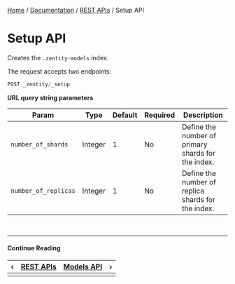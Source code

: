 [Home](/) / [Documentation](/docs) / [REST APIs](/docs/rest-apis) / Setup API


# <a name="setup-api">Setup API</a>

Creates the `.zentity-models` index.

The request accepts two endpoints:

```javascript
POST _zentity/_setup
```

**URL query string parameters**

|Param|Type|Default|Required|Description|
|-----|----|-------|--------|-----------|
|`number_of_shards`|Integer|1|No|Define the number of primary shards for the index.|
|`number_of_replicas`|Integer|1|No|Define the number of replica shards for the index.|


&nbsp;

----

#### Continue Reading

|&#8249;|[REST APIs](/docs/rest-apis)|[Models API](/docs/rest-apis/models-api)|&#8250;|
|:---|:---|---:|---:|
|    |    |    |    |